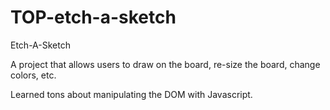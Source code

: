 # TOP-etch-a-sketch
Etch-A-Sketch

A project that allows users to draw on the board, re-size the board, change colors, etc. 

Learned tons about manipulating the DOM with Javascript.
